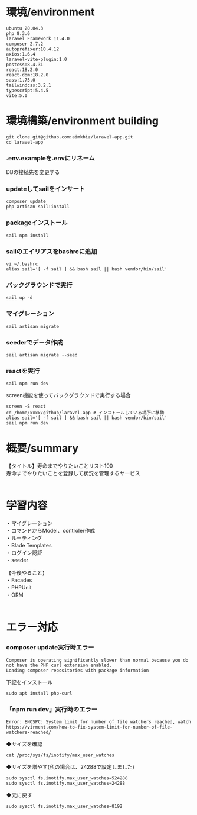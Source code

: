 # 環境/environment
```
ubuntu 20.04.3 
php 8.3.6
laravel Framework 11.4.0
composer 2.7.2 
autoprefixer:10.4.12
axios:1.6.4
laravel-vite-plugin:1.0
postcss:8.4.31
react:18.2.0
react-dom:18.2.0
sass:1.75.0
tailwindcss:3.2.1
typescript:5.4.5
vite:5.0
```

# 環境構築/environment building

```
git clone git@github.com:aimkbiz/laravel-app.git
cd laravel-app
```

### .env.exampleを.envにリネーム
DBの接続先を変更する



###  updateしてsailをインサート
```
composer update
php artisan sail:install
```

### packageインストール
```
sail npm install
```

###  sailのエイリアスをbashrcに追加
```
vi ~/.bashrc
alias sail='[ -f sail ] && bash sail || bash vendor/bin/sail'
```

###  バックグラウンドで実行
```
sail up -d
```

### マイグレーション
```
sail artisan migrate
```

### seederでデータ作成
```
sail artisan migrate --seed
```

### reactを実行
```
sail npm run dev
```
screen機能を使ってバックグラウンドで実行する場合
```
screen -S react
cd /home/xxxx/github/laravel-app # インストールしている場所に移動
alias sail='[ -f sail ] && bash sail || bash vendor/bin/sail'
sail npm run dev
```

# 概要/summary
【タイトル】寿命までやりたいことリスト100<br />
寿命までやりたいことを登録して状況を管理するサービス<br /><br />

# 学習内容<br />
・マイグレーション<br />
・コマンドからModel、controler作成<br />
・ルーティング<br />
・Blade Templates<br />
・ログイン認証<br />
・seeder<br />

【今後やること】<br />
・Facades<br />
・PHPUnit<br />
・ORM<br /><br />

# エラー対応
### composer update実行時エラー
```
Composer is operating significantly slower than normal because you do not have the PHP curl extension enabled.
Loading composer repositories with package information
```

下記をインストール
```
sudo apt install php-curl
```

### 「npm run dev」実行時のエラー
```
Error: ENOSPC: System limit for number of file watchers reached, watch 
https://virment.com/how-to-fix-system-limit-for-number-of-file-watchers-reached/
```
◆サイズを確認
```
cat /proc/sys/fs/inotify/max_user_watches
```
◆サイズを増やす(私の場合は、24288で設定しました)
```
sudo sysctl fs.inotify.max_user_watches=524288
sudo sysctl fs.inotify.max_user_watches=24288
```
◆元に戻す
```
sudo sysctl fs.inotify.max_user_watches=8192
```
